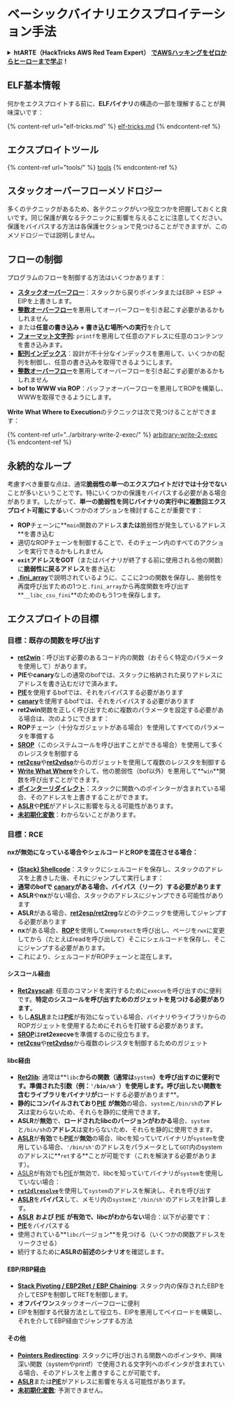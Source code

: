 # ベーシックバイナリエクスプロイテーション手法

<details>

<summary><strong>htARTE（HackTricks AWS Red Team Expert）</strong> <a href="https://training.hacktricks.xyz/courses/arte"><strong>でAWSハッキングをゼロからヒーローまで学ぶ</strong></a><strong>！</strong></summary>

HackTricksをサポートする他の方法：

- **HackTricksで企業を宣伝**したい場合や**HackTricksをPDFでダウンロード**したい場合は、[**SUBSCRIPTION PLANS**](https://github.com/sponsors/carlospolop)をチェックしてください！
- [**公式PEASS＆HackTricksスワッグ**](https://peass.creator-spring.com)を入手する
- [**The PEASS Family**](https://opensea.io/collection/the-peass-family)を発見し、独占的な[**NFTs**](https://opensea.io/collection/the-peass-family)のコレクションを見つける
- **Discordグループ**に**参加**する💬（https://discord.gg/hRep4RUj7f）または[**telegramグループ**](https://t.me/peass)に参加するか、**Twitter** 🐦で**フォロー**する [**@hacktricks\_live**](https://twitter.com/hacktricks\_live)**。**
- **ハッキングトリックを共有する**には、[**HackTricks**](https://github.com/carlospolop/hacktricks)と[**HackTricks Cloud**](https://github.com/carlospolop/hacktricks-cloud)のGitHubリポジトリにPRを提出してください。

</details>

## ELF基本情報

何かをエクスプロイトする前に、**ELFバイナリ**の構造の一部を理解することが興味深いです：

{% content-ref url="elf-tricks.md" %}
[elf-tricks.md](elf-tricks.md)
{% endcontent-ref %}

## エクスプロイトツール

{% content-ref url="tools/" %}
[tools](tools/)
{% endcontent-ref %}

## スタックオーバーフローメソドロジー

多くのテクニックがあるため、各テクニックがいつ役立つかを把握しておくと良いです。同じ保護が異なるテクニックに影響を与えることに注意してください。保護をバイパスする方法は各保護セクションで見つけることができますが、このメソドロジーでは説明しません。

## フローの制御

プログラムのフローを制御する方法はいくつかあります：

- [**スタックオーバーフロー**](../stack-overflow/)：スタックから戻りポインタまたはEBP -> ESP -> EIPを上書きします。
- [**整数オーバーフロー**](../integer-overflow.md)を悪用してオーバーフローを引き起こす必要があるかもしれません
- または**任意の書き込み + 書き込む場所への実行**を介して
- [**フォーマット文字列**](../format-strings/)**:** `printf`を悪用して任意のアドレスに任意のコンテンツを書き込みます。
- [**配列インデックス**](../array-indexing.md)：設計が不十分なインデックスを悪用して、いくつかの配列を制御し、任意の書き込みを取得できるようにします。
- [**整数オーバーフロー**](../integer-overflow.md)を悪用してオーバーフローを引き起こす必要があるかもしれません
- **bof to WWW via ROP**：バッファオーバーフローを悪用してROPを構築し、WWWを取得できるようにします。

**Write What Where to Execution**のテクニックは次で見つけることができます：

{% content-ref url="../arbitrary-write-2-exec/" %}
[arbitrary-write-2-exec](../arbitrary-write-2-exec/)
{% endcontent-ref %}

## 永続的なループ

考慮すべき重要な点は、通常**脆弱性の単一のエクスプロイトだけでは十分でない**ことが多いということです。特にいくつかの保護をバイパスする必要がある場合があります。したがって、**単一の脆弱性を同じバイナリの実行中に複数回エクスプロイト可能にする**いくつかのオプションを検討することが重要です：

- **ROP**チェーンに**`main`関数のアドレス**または**脆弱性が発生しているアドレス**を書き込む
- 適切なROPチェーンを制御することで、そのチェーン内のすべてのアクションを実行できるかもしれません
- **`exit`アドレスをGOT**（またはバイナリが終了する前に使用される他の関数）に**脆弱性に戻るアドレス**を書き込む
- [**.fini\_array**](../arbitrary-write-2-exec/www2exec-.dtors-and-.fini\_array.md#eternal-loop)で説明されているように、ここに2つの関数を保存し、脆弱性を再度呼び出すための1つと`.fini_array`から再度関数を呼び出す**`__libc_csu_fini`**のためのもう1つを保存します。

## エクスプロイトの目標

### 目標：既存の関数を呼び出す

- [**ret2win**](./#ret2win)：呼び出す必要のあるコード内の関数（おそらく特定のパラメータを使用して）があります。
- **PIE**や**canary**なしの通常のbofでは、スタックに格納された戻りアドレスにアドレスを書き込むだけで済みます。
- [**PIE**](../common-binary-protections-and-bypasses/pie/)を使用するbofでは、それをバイパスする必要があります
- [**canary**](../common-binary-protections-and-bypasses/stack-canaries/)を使用するbofでは、それをバイパスする必要があります
- **ret2win**関数を正しく呼び出すために複数のパラメータを設定する必要がある場合は、次のようにできます：
- **ROP**チェーン（十分なガジェットがある場合）を使用してすべてのパラメータを準備する
- [**SROP**](../rop-return-oriented-programing/srop-sigreturn-oriented-programming.md)（このシステムコールを呼び出すことができる場合）を使用して多くのレジスタを制御する
- [**ret2csu**](../rop-return-oriented-programing/ret2csu.md)や[**ret2vdso**](../rop-return-oriented-programing/ret2vdso.md)からのガジェットを使用して複数のレジスタを制御する
- [**Write What Where**](../arbitrary-write-2-exec/)を介して、他の脆弱性（bof以外）を悪用して**`win`**関数を呼び出すことができます。
- [**ポインターリダイレクト**](../stack-overflow/pointer-redirecting.md)：スタックに関数へのポインターが含まれている場合、そのアドレスを上書きすることができます。
- [**ASLR**](../common-binary-protections-and-bypasses/aslr/)や[**PIE**](../common-binary-protections-and-bypasses/pie/)がアドレスに影響を与える可能性があります。
- [**未初期化変数**](../stack-overflow/uninitialized-variables.md)：わからないことがあります。

### 目標：RCE

#### nxが無効になっている場合やシェルコードとROPを混在させる場合：

- [**(Stack) Shellcode**](./#stack-shellcode)：スタックにシェルコードを保存し、スタックのアドレスを上書きした後、それにジャンプして実行します：
- **通常のbofで** [**canary**](../common-binary-protections-and-bypasses/stack-canaries/)**がある場合、バイパス（リーク）する必要があります**
- **ASLR**や**nx**がない場合、スタックのアドレスにジャンプできる可能性があります
- **ASLR**がある場合、[**ret2esp/ret2reg**](../rop-return-oriented-programing/ret2esp-ret2reg.md)などのテクニックを使用してジャンプする必要があります
- **nx**がある場合、[**ROP**](../rop-return-oriented-programing/)を使用して`memprotect`を呼び出し、ページを`rwx`に変更してから（たとえばreadを呼び出して）そこにシェルコードを保存し、そこにジャンプする必要があります。
- これにより、シェルコードがROPチェーンと混在します。
#### シスコール経由

* [**Ret2syscall**](../rop-return-oriented-programing/rop-syscall-execv.md): 任意のコマンドを実行するために`execve`を呼び出すのに便利です。**特定のシスコールを呼び出すためのガジェットを見つける必要があります**。
* もし[**ASLR**](../common-binary-protections-and-bypasses/aslr/)または[**PIE**](../common-binary-protections-and-bypasses/pie/)が有効になっている場合、バイナリやライブラリからのROPガジェットを使用するためにそれらを打破する必要があります。
* [**SROP**](../rop-return-oriented-programing/srop-sigreturn-oriented-programming.md)は**ret2execve**を準備するのに役立ちます。
* [**ret2csu**](../rop-return-oriented-programing/ret2csu.md)や[**ret2vdso**](../rop-return-oriented-programing/ret2vdso.md)から複数のレジスタを制御するためのガジェット

#### libc経由

* [**Ret2lib**](../rop-return-oriented-programing/ret2lib/): 通常は**`libc`**からの関数（通常は**`system`**）を呼び出すのに便利です。準備された引数（例：`'/bin/sh'`）を使用します。呼び出したい関数を含むライブラリをバイナリが**ロードする必要があります**。
* **静的にコンパイルされており**[**PIE**](../common-binary-protections-and-bypasses/pie/) **が無効**の場合、`system`と`/bin/sh`の**アドレス**は変わらないため、それらを静的に使用できます。
* **ASLR**が**無効**で、**ロードされたlibcのバージョンがわかる**場合、`system`と`/bin/sh`の**アドレス**は変わらないため、それらを静的に使用できます。
* [**ASLR**](../common-binary-protections-and-bypasses/aslr/)が**有効**でも[**PIE**](../common-binary-protections-and-bypasses/pie/)が**無効**の場合、libcを知っていてバイナリが`system`を使用している場合、`'/bin/sh'`のアドレスをパラメータとして`GOT`内のsystemのアドレスに**`ret`する**ことが可能です（これを解決する必要があります）。
* [ASLR](../common-binary-protections-and-bypasses/aslr/)が有効でも[PIE](../common-binary-protections-and-bypasses/pie/)が無効で、libcを知っていてバイナリが`system`を使用していない場合：
* [**`ret2dlresolve`**](../rop-return-oriented-programing/ret2dlresolve.md)を使用して`system`のアドレスを解決し、それを呼び出す
* [**ASLR**](../common-binary-protections-and-bypasses/aslr/)を**バイパス**して、メモリ内の`system`と`'/bin/sh'`のアドレスを計算します。
* [**ASLR**](../common-binary-protections-and-bypasses/aslr/) **および** [**PIE**](../common-binary-protections-and-bypasses/pie/) **が有効で、libcがわからない**場合：以下が必要です：
* [**PIE**](../common-binary-protections-and-bypasses/pie/)をバイパスする
* 使用されている**`libc`バージョン**を見つける（いくつかの関数アドレスをリークさせる）
* 続行するために**ASLRの前述のシナリオ**を確認します。

#### EBP/RBP経由

* [**Stack Pivoting / EBP2Ret / EBP Chaining**](../stack-overflow/stack-pivoting-ebp2ret-ebp-chaining.md): スタック内の保存されたEBPを介してESPを制御してRETを制御します。
* **オフバイワン**スタックオーバーフローに便利
* EIPを制御する代替方法として役立ち、EIPを悪用してペイロードを構築し、それを介してEBP経由でジャンプする方法

#### その他

* [**Pointers Redirecting**](../stack-overflow/pointer-redirecting.md): スタックに呼び出される関数へのポインタや、興味深い関数（systemやprintf）で使用される文字列へのポインタが含まれている場合、そのアドレスを上書きすることが可能です。
* [**ASLR**](../common-binary-protections-and-bypasses/aslr/)または[**PIE**](../common-binary-protections-and-bypasses/pie/)がアドレスに影響を与える可能性があります。
* [**未初期化変数**](../stack-overflow/uninitialized-variables.md): 予測できません。
